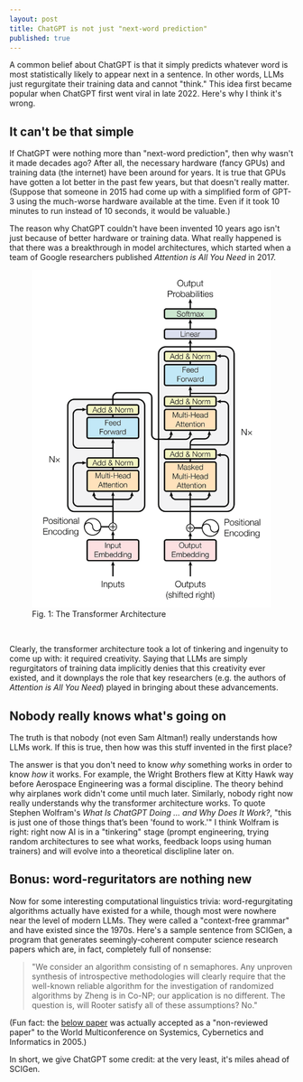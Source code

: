 ```yaml
---
layout: post
title: ChatGPT is not just "next-word prediction"
published: true
---
```


A common belief about ChatGPT is that it simply predicts whatever word is most statistically likely to appear next in a sentence. In other words, LLMs just regurgitate their training data and cannot "think." This idea first became popular when ChatGPT first went viral in late 2022. Here's why I think it's wrong.

## It can't be that simple
If ChatGPT were nothing more than "next-word prediction", then why wasn't it made decades ago? After all, the necessary hardware (fancy GPUs) and training data (the internet) have been around for years. It is true that GPUs have gotten a lot better in the past few years, but that doesn't really matter. (Suppose that someone in 2015 had come up with a simplified form of GPT-3 using the much-worse hardware available at the time. Even if it took 10 minutes to run instead of 10 seconds, it would be valuable.)

The reason why ChatGPT couldn't have been invented 10 years ago isn't just because of better hardware or training data. What really happened is that there was a breakthrough	in model architectures, which started when a team of Google researchers published *Attention is All You Need* in 2017.

<figure>
  <img src="/assets/images/transformer.webp" alt="the Transformer architecture" class="center" />
  <figcaption>Fig. 1: The Transformer Architecture</figcaption>
</figure>
<br />

Clearly, the transformer architecture took a lot of tinkering and ingenuity to come up with: it required creativity. Saying that LLMs are simply regurgitators of training data implicitly denies that this creativity ever existed, and it downplays the role that key researchers (e.g. the authors of *Attention is All You Need*) played in bringing about these advancements.

## Nobody really knows what's going on
The truth is that nobody (not even Sam Altman!) really understands how LLMs work. If this is true, then how was this stuff invented in the first place? 

The answer is that you don't need to know *why* something works in order to know *how* it works. For example, the Wright Brothers flew at Kitty Hawk way before Aerospace Engineering was a formal discipline. The theory behind why airplanes work didn't come until much later.
Similarly, nobody right now really understands why the transformer architecture works. To quote Stephen Wolfram's *What Is ChatGPT Doing … and Why Does It Work?*, "this is just one of those things that’s been 'found to work.'"
I think Wolfram is right: right now AI is in a "tinkering" stage (prompt engineering, trying random architectures to see what works, feedback loops using human trainers) and will evolve into a theoretical disclipline later on.

## Bonus: word-reguritators are nothing new
Now for some interesting computational linguistics trivia: word-regurgitating algorithms actually have existed for a while, though most were nowhere near the level of modern LLMs. They were called a "context-free grammar" and have existed since the 1970s. Here's a sample sentence from SCIGen, a program that generates seemingly-coherent computer science research papers which are, in fact, completely full of nonsense:
> "We consider an algorithm consisting of n semaphores.
Any unproven synthesis of introspective methodologies will
clearly require that the well-known reliable algorithm for the
investigation of randomized algorithms by Zheng is in Co-NP;
our application is no different. The question is, will Rooter
satisfy all of these assumptions? No."

(Fun fact: the [below paper](https://pdos.csail.mit.edu/archive/scigen/) was actually accepted as a "non-reviewed paper" to the World Multiconference on Systemics, Cybernetics and Informatics in 2005.) 

In short, we give ChatGPT some credit: at the very least, it's miles ahead of SCIGen.
